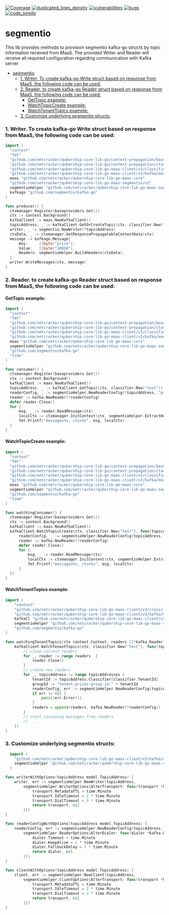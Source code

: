 [![Coverage](https://sonarcloud.io/api/project_badges/measure?metric=coverage&project=Netcracker_qubership-core-lib-go-maas-segmentio)](https://sonarcloud.io/summary/overall?id=Netcracker_qubership-core-lib-go-maas-segmentio)
[![duplicated_lines_density](https://sonarcloud.io/api/project_badges/measure?metric=duplicated_lines_density&project=Netcracker_qubership-core-lib-go-maas-segmentio)](https://sonarcloud.io/summary/overall?id=Netcracker_qubership-core-lib-go-maas-segmentio)
[![vulnerabilities](https://sonarcloud.io/api/project_badges/measure?metric=vulnerabilities&project=Netcracker_qubership-core-lib-go-maas-segmentio)](https://sonarcloud.io/summary/overall?id=Netcracker_qubership-core-lib-go-maas-segmentio)
[![bugs](https://sonarcloud.io/api/project_badges/measure?metric=bugs&project=Netcracker_qubership-core-lib-go-maas-segmentio)](https://sonarcloud.io/summary/overall?id=Netcracker_qubership-core-lib-go-maas-segmentio)
[![code_smells](https://sonarcloud.io/api/project_badges/measure?metric=code_smells&project=Netcracker_qubership-core-lib-go-maas-segmentio)](https://sonarcloud.io/summary/overall?id=Netcracker_qubership-core-lib-go-maas-segmentio)

# segmentio

This lib provides methods to provision segmentio kafka-go structs by topic information received from MaaS.
The provided Writer and Reader will receive all required configuration regarding communication with Kafka server

<!-- TOC -->
* [segmentio](#segmentio)
    * [1. Writer. To create kafka-go Write struct based on response from MaaS, the following code can be used:](#1-writer-to-create-kafka-go-write-struct-based-on-response-from-maas-the-following-code-can-be-used)
    * [2. Reader. to create kafka-go Reader struct based on response from MaaS, the following code can be used:](#2-reader-to-create-kafka-go-reader-struct-based-on-response-from-maas-the-following-code-can-be-used)
      * [GetTopic example:](#gettopic-example)
      * [WatchTopicCreate example:](#watchtopiccreate-example)
      * [WatchTenantTopics example:](#watchtenanttopics-example)
    * [3. Customize underlying segmentio structs:](#3-customize-underlying-segmentio-structs)
<!-- TOC -->

### 1. Writer. To create kafka-go Write struct based on response from MaaS, the following code can be used:
  ~~~ go 
  import (
	"context"
	"fmt"
	"github.com/netcracker/qubership-core-lib-go/context-propagation/baseproviders"
	"github.com/netcracker/qubership-core-lib-go/context-propagation/ctxmanager"
	"github.com/netcracker/qubership-core-lib-go-maas-client/v3/classifier"
	"github.com/netcracker/qubership-core-lib-go-maas-client/v3/kafka/model"
	maas "github.com/netcracker/qubership-core-lib-go-maas-core"
	"github.com/netcracker/qubership-core-lib-go-maas-segmentio/v3"
	segmentioHelper "github.com/netcracker/qubership-core-lib-go-maas-segmentio/v3"
	kafkago "github.com/segmentio/kafka-go"
  )

func producer() {
	ctxmanager.Register(baseproviders.Get())
	ctx := context.Background()
	kafkaClient := maas.NewKafkaClient()
	topicAddress, _ := kafkaClient.GetOrCreateTopic(ctx, classifier.New("test"))
	writer, _ := segmentio.NewWriter(*topicAddress)
	ctxData, _ := ctxmanager.GetResponsePropagatableContextData(ctx)
	message := kafkago.Message{
		Key:     []byte("price"),
		Value:   []byte("10USD"),
		Headers: segmentioHelper.BuildHeaders(ctxData),
	}
	writer.WriteMessages(ctx, message)
}
  ~~~

### 2. Reader. to create kafka-go Reader struct based on response from MaaS, the following code can be used:
#### GetTopic example:
  ~~~ go
  import (
	"context"
	"fmt"
	"github.com/netcracker/qubership-core-lib-go/context-propagation/baseproviders"
	"github.com/netcracker/qubership-core-lib-go/context-propagation/ctxmanager"
	"github.com/netcracker/qubership-core-lib-go-maas-client/v3/classifier"
	"github.com/netcracker/qubership-core-lib-go-maas-client/v3/kafka/model"
	maas "github.com/netcracker/qubership-core-lib-go-maas-core"
	segmentioHelper "github.com/netcracker/qubership-core-lib-go-maas-segmentio/v3"
    "github.com/segmentio/kafka-go"
	"time"
)

func consumer() {
	ctxmanager.Register(baseproviders.Get())
	ctx := context.Background()
	kafkaClient := maas.NewKafkaClient()
	topicAddress, _ := kafkaClient.GetTopic(ctx, classifier.New("test"))
	readerConfig, _ := segmentioHelper.NewReaderConfig(*topicAddress, "prices-group-id")
	reader := kafka.NewReader(*readerConfig)
	defer reader.Close()
	for {
		msg, _ := reader.ReadMessage(ctx)
		localCtx := ctxmanager.InitContext(ctx, segmentioHelper.ExtractHeaders(msg.Headers))
		fmt.Printf("message=%v, ctx=%v", msg, localCtx)
	}
}
~~~

#### WatchTopicCreate example:
  ~~~ go
  import (
	"context"
	"fmt"
	"github.com/netcracker/qubership-core-lib-go/context-propagation/baseproviders"
	"github.com/netcracker/qubership-core-lib-go/context-propagation/ctxmanager"
	"github.com/netcracker/qubership-core-lib-go-maas-client/v3/classifier"
	"github.com/netcracker/qubership-core-lib-go-maas-client/v3/kafka/model"
	maas "github.com/netcracker/qubership-core-lib-go-maas-core"
	segmentioHelper "github.com/netcracker/qubership-core-lib-go-maas-segmentio/v3"
    "github.com/segmentio/kafka-go"
	"time"
)

func watchingConsumer() {
	ctxmanager.Register(baseproviders.Get())
	ctx := context.Background()
	kafkaClient := maas.NewKafkaClient()
	kafkaClient.WatchTopicCreate(ctx, classifier.New("test"), func(topicAddress model.TopicAddress) {
		readerConfig, _ := segmentioHelper.NewReaderConfig(topicAddress, "prices-group-id")
		reader := kafka.NewReader(*readerConfig)
		defer reader.Close()
		for {
			msg, _ := reader.ReadMessage(ctx)
			localCtx := ctxmanager.InitContext(ctx, segmentioHelper.ExtractHeaders(msg.Headers))
			fmt.Printf("message=%v, ctx=%v", msg, localCtx)
		}
	})
}
~~~

#### WatchTenantTopics example:
~~~ go
import (
	"context"
	"github.com/netcracker/qubership-core-lib-go-maas-client/v3/classifier"
	"github.com/netcracker/qubership-core-lib-go-maas-client/v3/kafka/model"
	kafkaCl "github.com/netcracker/qubership-core-lib-go-maas-client/v3/kafka"
	segmentioHelper "github.com/netcracker/qubership-core-lib-go-maas-segmentio/v3"
	"github.com/segmentio/kafka-go"
)

func watchingTenantTopics(ctx context.Context, readers []*kafka.Reader, kafkaClient kafkaCl.MaasClient) {
	kafkaClient.WatchTenantTopics(ctx, classifier.New("test"), func(topicAddresses []model.TopicAddress) {
		// close current readers
		for _, reader := range readers  {
			reader.Close()
		}
		// create new readers
		for _, topicAddress := range topicAddresses {
			tenantId := topicAddress.Classifier[classifier.TenantId]
			groupId := "tenant-prices-group-id-" + tenantId
			readerConfig, err := segmentioHelper.NewReaderConfig(topicAddress, groupId)
			if err != nil {
				panic(err.Error())
			}
			readers = append(readers, kafka.NewReader(*readerConfig))
		}
		// start consuming messages from readers
		// ...
	})
}
~~~

### 3. Customize underlying segmentio structs:
~~~ go 
  import (
	"github.com/netcracker/qubership-core-lib-go-maas-client/v3/kafka/model"
	segmentioHelper "github.com/netcracker/qubership-core-lib-go-maas-segmentio/v3"
  )

func writerWithOptions(topicAddress model.TopicAddress) {
    writer, err := segmentioHelper.NewWriter(topicAddress,
        segmentioHelper.WriterOptions{AlterTransport: func(transport *kafka.Transport) (*kafka.Transport, error) {
            transport.MetadataTTL = time.Minute
            transport.IdleTimeout = 2 * time.Minute
            transport.DialTimeout = 3 * time.Minute
            return transport, nil
        }})
}

func readerConfigWithOptions(topicAddress model.TopicAddress) {
	readerConfig, err := segmentioHelper.NewReaderConfig(topicAddress, "group-id",
		segmentioHelper.ReaderOptions{AlterDialer: func(dialer *kafka.Dialer) (*kafka.Dialer, error) {
			dialer.Timeout = time.Minute
			dialer.KeepAlive = 2 * time.Minute
			dialer.FallbackDelay = 3 * time.Minute
			return dialer, nil
		}})
}

func clientWithOptions(topicAddress model.TopicAddress) {
	client, err := segmentioHelper.NewClient(topicAddress,
		segmentioHelper.ClientOptions{AlterTransport: func(transport *kafka.Transport) (*kafka.Transport, error) {
			transport.MetadataTTL = time.Minute
			transport.IdleTimeout = 2 * time.Minute
			transport.DialTimeout = 3 * time.Minute
			return transport, nil
		}})
}
~~~
